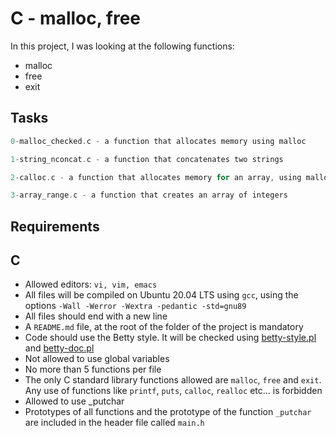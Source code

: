 # C - malloc, free

In this project, I was looking at the following functions:

- malloc
- free
- exit

## Tasks

```C
0-malloc_checked.c - a function that allocates memory using malloc

1-string_nconcat.c - a function that concatenates two strings

2-calloc.c - a function that allocates memory for an array, using malloc

3-array_range.c - a function that creates an array of integers
```

## Requirements

## C

- Allowed editors: `vi, vim, emacs`
- All files will be compiled on Ubuntu 20.04 LTS using `gcc`, using the options `-Wall -Werror -Wextra -pedantic -std=gnu89`
- All files should end with a new line
- A `README.md` file, at the root of the folder of the project is mandatory
- Code should use the Betty style. It will be checked using [betty-style.pl](https://github.com/holbertonschool/Betty/blob/master/betty-style.pl) and [betty-doc.pl](https://github.com/holbertonschool/Betty/blob/master/betty-doc.pl)
- Not allowed to use global variables
- No more than 5 functions per file
- The only C standard library functions allowed are `malloc`, `free` and `exit`. Any use of functions like `printf`, `puts`, `calloc`, `realloc` etc… is forbidden
- Allowed to use _putchar
- Prototypes of all functions and the prototype of the function `_putchar` are included in the header file called `main.h`
